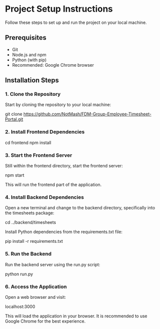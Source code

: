 # Project Setup Instructions

Follow these steps to set up and run the project on your local machine.

## Prerequisites

- Git
- Node.js and npm
- Python (with pip)
- Recommended: Google Chrome browser

## Installation Steps

### 1. Clone the Repository

Start by cloning the repository to your local machine:


git clone https://github.com/NotMash/FDM-Group-Employee-Timesheet-Portal.git


### 2. Install Frontend Dependencies

cd frontend
npm install


### 3. Start the Frontend Server
Still within the frontend directory, start the frontend server:

npm start


This will run the frontend part of the application.



### 4. Install Backend Dependencies
Open a new terminal and change to the backend directory, specifically into the timesheets package:

cd ../backend/timesheets


Install Python dependencies from the requirements.txt file:

pip install -r requirements.txt


### 5. Run the Backend
Run the backend server using the run.py script:

python run.py


### 6. Access the Application
Open a web browser and visit:

localhost:3000

This will load the application in your browser. It is recommended to use Google Chrome for the best experience.













